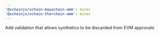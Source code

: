 ```yaml
---
'@xchainjs/xchain-mayachain-amm': minor
'@xchainjs/xchain-thorchain-amm': minor
---
```


Add validation that allows synthetics to be discarded from EVM approvals
